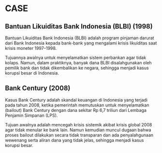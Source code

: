 # CASE

## Bantuan Likuiditas Bank Indonesia (BLBI) (1998)

Bantuan Likuiditas Bank Indonesia (BLBI) adalah program pinjaman darurat dari Bank Indonesia kepada bank-bank yang mengalami krisis likuiditas saat krisis moneter 1997–1998.

Tujuannya awalnya untuk menyelamatkan sistem perbankan agar tidak kolaps. Namun, dalam praktiknya, banyak dana BLBI disalahgunakan oleh pemilik bank dan tidak dikembalikan ke negara, sehingga menjadi kasus korupsi besar di Indonesia.

## Bank Century (2008)

Kasus Bank Century adalah skandal keuangan di Indonesia yang terjadi pada tahun 2008, ketika pemerintah memutuskan untuk menyelamatkan (bailout) Bank Century dengan dana sekitar Rp 6,7 triliun dari Lembaga Penjamin Simpanan (LPS).

Tujuan awalnya adalah mencegah krisis sistemik akibat krisis global 2008 agar tidak menular ke bank lain. Namun kemudian muncul dugaan bahwa proses bailout dilakukan secara tidak transparan dan ada penyalahgunaan wewenang serta aliran dana yang tidak jelas, sehingga menjadi kasus korupsi besar.